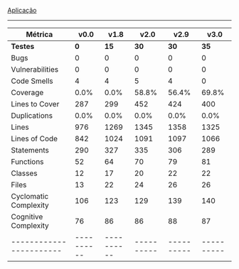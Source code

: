 [Aplicação](aplicacao)

---

| **Métrica**           | **v0.0** | **v1.8** | **v2.0** | **v2.9** | **v3.0** |
|-----------------------|----------|----------|----------|----------|----------|
| **Testes**            | **0**    | **15**   | **30**   | **30**   | **35**   |
| Bugs                  | 0        | 0        | 0        | 0        | 0        |
| Vulnerabilities       | 0        | 0        | 0        | 0        | 0        |
| Code Smells           | 4        | 4        | 5        | 4        | 0        |
| Coverage              | 0.0%     | 0.0%     | 58.8%    | 56.4%    | 69.8%    |
| Lines to Cover        | 287      | 299      | 452      | 424      | 400      |
| Duplications          | 0.0%     | 0.0%     | 0.0%     | 0.0%     | 0.0%     |
| Lines                 | 976      | 1269     | 1345     | 1358     | 1325     |
| Lines of Code         | 842      | 1024     | 1091     | 1097     | 1066     |
| Statements            | 290      | 327      | 335      | 306      | 289      |
| Functions             | 52       | 64       | 70       | 79       | 81       |
| Classes               | 12       | 17       | 20       | 22       | 22       |
| Files                 | 13       | 22       | 24       | 26       | 26       |
| Cyclomatic Complexity | 106      | 123      | 129      | 139      | 140      |
| Cognitive Complexity  | 76       | 86       | 86       | 88       | 87       |
|-----------------------|----------|----------|----------|----------|----------|